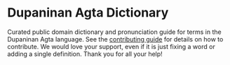 
# Dupaninan Agta Dictionary

Curated public domain dictionary and pronunciation guide for terms in the Dupaninan Agta language. See the [contributing guide](https://github.com/drumworkteam/term/blob/make/.github/contributing.md) for details on how to contribute. We would love your support, even if it is just fixing a word or adding a single definition. Thank you for all your help!